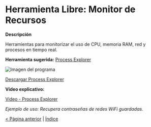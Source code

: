 # Herramienta Libre: Monitor de Recursos

**Descripción**

Herramientas para monitorizar el uso de CPU, memoria RAM, red y procesos en tiempo real.

**Herramienta sugerida:**  [Process Explorer](https://learn.microsoft.com/en-us/sysinternals/downloads/process-explorer)

![Imagen del programa](https://img.utdstc.com/icon/f8f/e9c/f8fe9cdf17fe1f3431c6173b973a49cc9f51aea23c6d8dffa9b690470fa98a0c:100)

[Descargar Process Explorer](https://learn.microsoft.com/en-us/sysinternals/downloads/process-explorer)

**Vídeo explicativo:**

  [Video - Process Explorer]([https://www.youtube.com/watch?v=5_AZ9G6HP0c](https://www.youtube.com/watch?v=3xEG4kIYt-A))

_Ejemplo de uso: Recupera contraseñas de redes WiFi guardadas._

[< Página anterior](https://github.com/josemurillorajo/Kit-de-herramientas-basicas/blob/main/4.%20Recuperaci%C3%B3n%20de%20contrase%C3%B1as.md) | [Índice](https://github.com/josemurillorajo/Kit-de-herramientas-basicas/blob/main/README.md)

